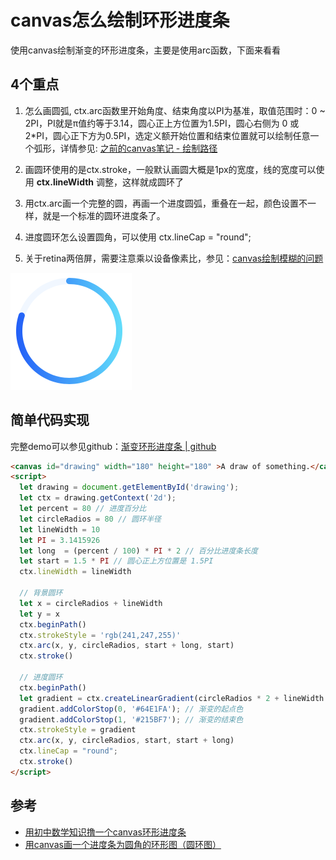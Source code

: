 
# canvas怎么绘制环形进度条

使用canvas绘制渐变的环形进度条，主要是使用arc函数，下面来看看

## 4个重点
1. 怎么画圆弧, ctx.arc函数里开始角度、结束角度以PI为基准，取值范围时：0 ~ 2PI，PI就是π值约等于3.14，圆心正上方位置为1.5PI，圆心右侧为 0 或 2*PI，圆心正下方为0.5PI，选定义额开始位置和结束位置就可以绘制任意一个弧形，详情参见: [之前的canvas笔记 - 绘制路径](https://www.yuque.com/guoqzuo/js_es6/sbx6vi#eda54f70)

2. 画圆环使用的是ctx.stroke，一般默认画圆大概是1px的宽度，线的宽度可以使用 **ctx.lineWidth** 调整，这样就成圆环了

3. 用ctx.arc画一个完整的圆，再画一个进度圆弧，重叠在一起，颜色设置不一样，就是一个标准的圆环进度条了。

4. 进度圆环怎么设置圆角，可以使用 ctx.lineCap = "round";

5. 关于retina两倍屏，需要注意乘以设备像素比，参见：[canvas绘制模糊的问题](http://www.zuo11.com/blog/2020/7/canvas_dim.html)

![canvas_progress.png](../../../images/blog/js/canvas_progress.png)

## 简单代码实现
完整demo可以参见github：[渐变环形进度条 | github](https://github.com/zuoxiaobai/fedemo/blob/master/src/DebugDemo/%E6%B8%90%E5%8F%98%E7%8E%AF%E5%BD%A2%E8%BF%9B%E5%BA%A6%E6%9D%A1/index.html)
```html
<canvas id="drawing" width="180" height="180" >A draw of something.</canvas>
<script>
  let drawing = document.getElementById('drawing');
  let ctx = drawing.getContext('2d');
  let percent = 80 // 进度百分比
  let circleRadios = 80 // 圆环半径
  let lineWidth = 10
  let PI = 3.1415926
  let long  = (percent / 100) * PI * 2 // 百分比进度条长度
  let start = 1.5 * PI // 圆心正上方位置是 1.5PI
  ctx.lineWidth = lineWidth

  // 背景圆环
  let x = circleRadios + lineWidth
  let y = x
  ctx.beginPath()
  ctx.strokeStyle = 'rgb(241,247,255)'
  ctx.arc(x, y, circleRadios, start + long, start)
  ctx.stroke()

  // 进度圆环
  ctx.beginPath()
  let gradient = ctx.createLinearGradient(circleRadios * 2 + lineWidth * 2, lineWidth + circleRadios, 0 , circleRadios + lineWidth); // 从(130,130)到(160,160)渐变
  gradient.addColorStop(0, '#64E1FA'); // 渐变的起点色
  gradient.addColorStop(1, '#215BF7'); // 渐变的结束色
  ctx.strokeStyle = gradient
  ctx.arc(x, y, circleRadios, start, start + long)
  ctx.lineCap = "round";
  ctx.stroke()
</script>
```

## 参考 
- [用初中数学知识撸一个canvas环形进度条](https://juejin.im/post/5dc626125188253aec025a60#heading-10)
- [用canvas画一个进度条为圆角的环形图（圆环图）](https://www.jianshu.com/p/e0fe05210134)
